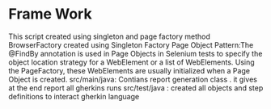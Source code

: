 # Frame Work
This script created using singleton and page factory method
BrowserFactory created using Singleton Factory
Page Object Pattern:The @FindBy annotation is used in Page Objects in Selenium tests to specify the object location strategy for a WebElement or a list of WebElements. Using the PageFactory, these WebElements are usually initialized when a Page Object is created.
src/main/java: Contians report generation class . it gives at the end report all gherkins runs
src/test/java : created all objects and step definitions to  interact gherkin language



